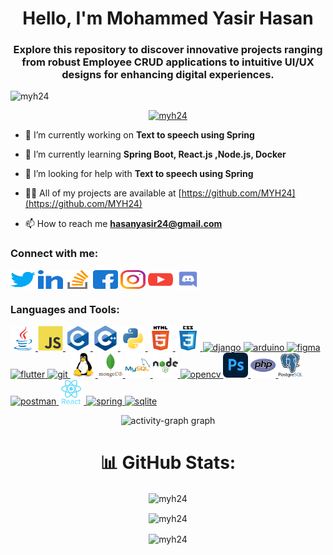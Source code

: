<h1 align="center">Hello, I'm Mohammed Yasir Hasan</h1>
<h3 align="center">Explore this repository to discover innovative projects ranging from robust Employee CRUD applications to intuitive UI/UX designs for enhancing digital experiences.</h3>

<p align="left"> <img src="https://komarev.com/ghpvc/?username=myh24&label=Profile%20views&color=0e75b6&style=flat" alt="myh24" /> </p>

<p align="center"> <a href="https://github.com/ryo-ma/github-profile-trophy"><img src="https://github-profile-trophy.vercel.app/?username=myh24" alt="myh24" /></a> </p>

- 🔭 I’m currently working on **Text to speech using Spring**

- 🌱 I’m currently learning **Spring Boot, React.js ,Node.js, Docker**

- 🤝 I’m looking for help with **Text to speech using Spring**

- 👨‍💻 All of my projects are available at [https://github.com/MYH24](https://github.com/MYH24)

- 📫 How to reach me **hasanyasir24@gmail.com**

<h3 align="left">Connect with me:</h3>
<p align="left">
<a href="https://twitter.com/hasanyasir24" target="blank"><img align="center" src="https://raw.githubusercontent.com/MYH24/Icons/main/Social/twitter.svg" alt="hasanyasir24" height="30" width="40" /></a>
<a href="https://linkedin.com/in/mohammed-yasir-hasan" target="blank"><img align="center" src="https://raw.githubusercontent.com/MYH24/Icons/main/Social/linked-in-alt.svg" alt="mohammed-yasir--hasan" height="30" width="40" /></a>
<a href="https://stackoverflow.com/users/26438171/myh" target="blank"><img align="center" src="https://raw.githubusercontent.com/MYH24/Icons/main/Social/stack-overflow.svg" alt="myh" height="30" width="40" /></a>
<a href="https://fb.com/hasanyasir24" target="blank"><img align="center" src="https://raw.githubusercontent.com/MYH24/Icons/main/Social/facebook.svg" alt="hasanyasir24" height="30" width="40" /></a>
<a href="https://instagram.com/mohammed_yasir_hasan" target="blank"><img align="center" src="https://raw.githubusercontent.com/MYH24/Icons/main/Social/instagram.svg" alt="mohammed_yasir_hasan" height="30" width="40" /></a>
<a href="https://www.youtube.com/@myhassociation" target="blank"><img align="center" src="https://raw.githubusercontent.com/MYH24/Icons/main/Social/youtube.svg" alt="myh's association" height="30" width="40" /></a>
<a href="https://discord.gg/7cUnRqdtTA" target="blank"><img align="center" src="https://raw.githubusercontent.com/MYH24/Icons/main/Social/discord.svg" alt="7cUnRqdtTA" height="30" width="40" /></a>
</p>

<h3 align="left">Languages and Tools:</h3>
<p align="left">  
<a href="https://www.java.com" target="_blank" rel="noreferrer"> <img src="https://raw.githubusercontent.com/devicons/devicon/master/icons/java/java-original.svg" alt="java" width="40" height="40"/> </a> 
<a href="https://developer.mozilla.org/en-US/docs/Web/JavaScript" target="_blank" rel="noreferrer"> <img src="https://raw.githubusercontent.com/devicons/devicon/master/icons/javascript/javascript-original.svg" alt="javascript" width="40" height="40"/> </a> 
<a href="https://www.cprogramming.com/" target="_blank" rel="noreferrer"> <img src="https://raw.githubusercontent.com/devicons/devicon/master/icons/c/c-original.svg" alt="c" width="40" height="40"/> </a> 
<a href="https://www.w3schools.com/cpp/" target="_blank" rel="noreferrer"> <img src="https://raw.githubusercontent.com/devicons/devicon/master/icons/cplusplus/cplusplus-original.svg" alt="cplusplus" width="40" height="40"/> </a>
<a href="https://www.python.org" target="_blank" rel="noreferrer"> <img src="https://raw.githubusercontent.com/devicons/devicon/master/icons/python/python-original.svg" alt="python" width="40" height="40"/> </a> 
<a href="https://www.w3.org/html/" target="_blank" rel="noreferrer"> <img src="https://raw.githubusercontent.com/devicons/devicon/master/icons/html5/html5-original-wordmark.svg" alt="html5" width="40" height="40"/> </a>
<a href="https://www.w3schools.com/css/" target="_blank" rel="noreferrer"> <img src="https://raw.githubusercontent.com/devicons/devicon/master/icons/css3/css3-original-wordmark.svg" alt="css3" width="40" height="40"/> </a> 
<a href="https://www.djangoproject.com/" target="_blank" rel="noreferrer"> <img src="https://cdn.worldvectorlogo.com/logos/django.svg" alt="django" width="40" height="40"/> </a> 
<a href="https://www.arduino.cc/" target="_blank" rel="noreferrer"> <img src="https://cdn.worldvectorlogo.com/logos/arduino-1.svg" alt="arduino" width="40" height="40"/> </a> 
<a href="https://www.figma.com/" target="_blank" rel="noreferrer"> <img src="https://www.vectorlogo.zone/logos/figma/figma-icon.svg" alt="figma" width="40" height="40"/> </a> 
<a href="https://flutter.dev" target="_blank" rel="noreferrer"> <img src="https://www.vectorlogo.zone/logos/flutterio/flutterio-icon.svg" alt="flutter" width="40" height="40"/> </a>
<a href="https://git-scm.com/" target="_blank" rel="noreferrer"> <img src="https://www.vectorlogo.zone/logos/git-scm/git-scm-icon.svg" alt="git" width="40" height="40"/> </a>
<a href="https://www.linux.org/" target="_blank" rel="noreferrer"> <img src="https://raw.githubusercontent.com/devicons/devicon/master/icons/linux/linux-original.svg" alt="linux" width="40" height="40"/> </a>
<a href="https://www.mongodb.com/" target="_blank" rel="noreferrer"> <img src="https://raw.githubusercontent.com/devicons/devicon/master/icons/mongodb/mongodb-original-wordmark.svg" alt="mongodb" width="40" height="40"/> </a> 
<a href="https://www.mysql.com/" target="_blank" rel="noreferrer"> <img src="https://raw.githubusercontent.com/devicons/devicon/master/icons/mysql/mysql-original-wordmark.svg" alt="mysql" width="40" height="40"/> </a> 
<a href="https://nodejs.org" target="_blank" rel="noreferrer"> <img src="https://raw.githubusercontent.com/devicons/devicon/master/icons/nodejs/nodejs-original-wordmark.svg" alt="nodejs" width="40" height="40"/> </a> 
<a href="https://opencv.org/" target="_blank" rel="noreferrer"> <img src="https://www.vectorlogo.zone/logos/opencv/opencv-icon.svg" alt="opencv" width="40" height="40"/> </a> 
<a href="https://www.photoshop.com/en" target="_blank" rel="noreferrer"> <img src="https://raw.githubusercontent.com/MYH24/Icons/main/Software/photoshop.svg" alt="photoshop" width="40" height="40"/> </a> 
<a href="https://www.php.net" target="_blank" rel="noreferrer"> <img src="https://raw.githubusercontent.com/devicons/devicon/master/icons/php/php-original.svg" alt="php" width="40" height="40"/> </a> <a href="https://www.postgresql.org" target="_blank" rel="noreferrer"> <img src="https://raw.githubusercontent.com/devicons/devicon/master/icons/postgresql/postgresql-original-wordmark.svg" alt="postgresql" width="40" height="40"/> </a> 
<a href="https://postman.com" target="_blank" rel="noreferrer"> <img src="https://www.vectorlogo.zone/logos/getpostman/getpostman-icon.svg" alt="postman" width="40" height="40"/> </a> 
<a href="https://reactjs.org/" target="_blank" rel="noreferrer"> <img src="https://raw.githubusercontent.com/devicons/devicon/master/icons/react/react-original-wordmark.svg" alt="react" width="40" height="40"/> </a>  
<a href="https://spring.io/" target="_blank" rel="noreferrer"> <img src="https://www.vectorlogo.zone/logos/springio/springio-icon.svg" alt="spring" width="40" height="40"/> </a> 
<a href="https://www.sqlite.org/" target="_blank" rel="noreferrer"> <img src="https://www.vectorlogo.zone/logos/sqlite/sqlite-icon.svg" alt="sqlite" width="40" height="40"/> </a> </p>

<div align="center">
  <img src="https://github-readme-activity-graph.vercel.app/graph?username=MYH24&radius=16&theme=github-dark&area=true&order=5&hide_border=false&hide_title=false&custom_title=Contribution%20Graph&point=ff0000&line=00ff95&area_color=00ff95&color=FFFFFF&title_color=a6ff00" height="300" alt="activity-graph graph"  />

# 📊 GitHub Stats:

<p><img align="center" src="https://github-readme-streak-stats.herokuapp.com/?user=MYH24&theme=blue-green&hide_border=true" alt="myh24" /></p>

<p></p><img align="center" src="https://github-readme-stats.vercel.app/api?username=MYH24&theme=blue-green&hide_border=true&include_all_commits=true&count_private=false" alt="myh24" /></p>

<p><img align="center" src="https://github-readme-stats.vercel.app/api/top-langs/?username=MYH24&theme=blue-green&hide_border=true&include_all_commits=true&count_private=false&layout=compact" alt="myh24" /></p>

</div>


<!--<p align="left"> <a href="https://twitter.com/hasanyasir24" target="blank"><img src="https://img.shields.io/twitter/follow/hasanyasir24?logo=twitter&style=for-the-badge" alt="hasanyasir24" /></a> </p>-->
